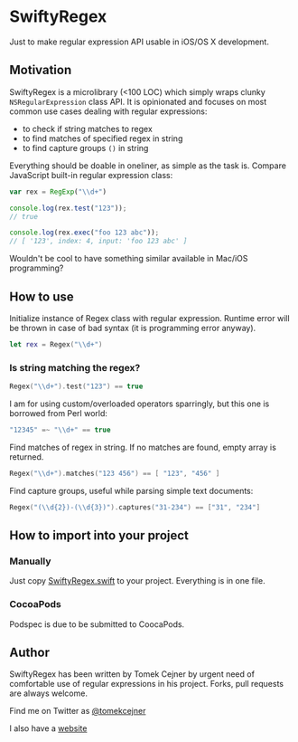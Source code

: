 # SwiftyRegex

Just to make regular expression API usable in iOS/OS X development.

## Motivation

SwiftyRegex is a microlibrary (<100 LOC) which simply wraps clunky `NSRegularExpression` class API.
It is opinionated and focuses on most common use cases dealing with regular expressions:

* to check if string matches to regex
* to find matches of specified regex in string
* to find capture groups `()` in string

Everything should be doable in oneliner, as simple as the task is.
Compare JavaScript built-in regular expression class:

```javascript
var rex = RegExp("\\d+")

console.log(rex.test("123")); 
// true

console.log(rex.exec("foo 123 abc")); 
// [ '123', index: 4, input: 'foo 123 abc' ]
```
Wouldn't be cool to have something similar available in Mac/iOS programming?

## How to use

Initialize instance of Regex class with regular expression. Runtime error will be thrown in case of bad syntax (it is programming error anyway).

```swift
let rex = Regex("\\d+")
```
### Is string matching the regex?

```swift
Regex("\\d+").test("123") == true
```

I am for using custom/overloaded operators sparringly, but this one is borrowed from Perl world:

```swift
"12345" =~ "\\d+" == true
```

Find matches of regex in string. If no matches are found, empty array is returned.

```swift  
Regex("\\d+").matches("123 456") == [ "123", "456" ]  
```

Find capture groups, useful while parsing simple text documents:

```swift
Regex("(\\d{2})-(\\d{3})").captures("31-234") == ["31", "234"]
```


## How to import into your project

### Manually
Just copy [SwiftyRegex.swift](https://github.com/tomekc/SwiftyRegex/blob/master/Sources/SwiftyRegex.swift) to your project. Everything is in one file.

### CocoaPods
Podspec is due to be submitted to CoocaPods.



## Author

SwiftyRegex has been written by Tomek Cejner by urgent need of comfortable use of regular expressions in his project. Forks, pull requests are always welcome.

Find me on Twitter as [@tomekcejner](http://twitter.com/tomekcejner)

I also have a [website](https://www.japko.net/)


